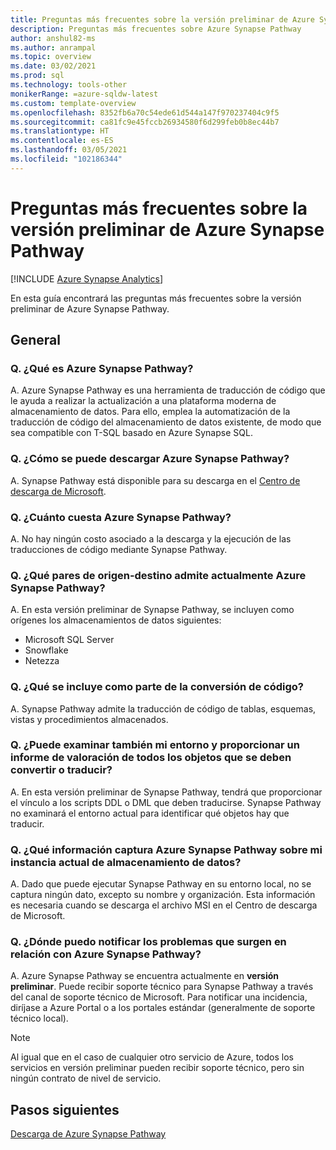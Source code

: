 ```yaml
---
title: Preguntas más frecuentes sobre la versión preliminar de Azure Synapse Pathway
description: Preguntas más frecuentes sobre Azure Synapse Pathway
author: anshul82-ms
ms.author: anrampal
ms.topic: overview
ms.date: 03/02/2021
ms.prod: sql
ms.technology: tools-other
monikerRange: =azure-sqldw-latest
ms.custom: template-overview
ms.openlocfilehash: 8352fb6a70c54ede61d544a147f970237404c9f5
ms.sourcegitcommit: ca81fc9e45fccb26934580f6d299feb0b8ec44b7
ms.translationtype: HT
ms.contentlocale: es-ES
ms.lasthandoff: 03/05/2021
ms.locfileid: "102186344"
---
```

# <a name="azure-synapse-pathway-preview-faq"></a>Preguntas más frecuentes sobre la versión preliminar de Azure Synapse Pathway
[!INCLUDE [Azure Synapse Analytics](../../includes/applies-to-version/asa.md)]

En esta guía encontrará las preguntas más frecuentes sobre la versión preliminar de Azure Synapse Pathway.

## <a name="general"></a>General

### <a name="q-what-is-azure-synapse-pathway"></a>Q. ¿Qué es Azure Synapse Pathway?

A. Azure Synapse Pathway es una herramienta de traducción de código que le ayuda a realizar la actualización a una plataforma moderna de almacenamiento de datos. Para ello, emplea la automatización de la traducción de código del almacenamiento de datos existente, de modo que sea compatible con T-SQL basado en Azure Synapse SQL.

### <a name="q-how-can-i-download-azure-synapse-pathway"></a>Q. ¿Cómo se puede descargar Azure Synapse Pathway?

A. Synapse Pathway está disponible para su descarga en el [Centro de descarga de Microsoft](https://aka.ms/synapse-pathway-download).

### <a name="q-how-much-does-azure-synapse-pathway-cost"></a>Q. ¿Cuánto cuesta Azure Synapse Pathway?

A. No hay ningún costo asociado a la descarga y la ejecución de las traducciones de código mediante Synapse Pathway.

### <a name="q-what-sourcetarget-pairs-does-azure-synapse-pathway-currently-support"></a>Q. ¿Qué pares de origen-destino admite actualmente Azure Synapse Pathway?

A. En esta versión preliminar de Synapse Pathway, se incluyen como orígenes los almacenamientos de datos siguientes:
- Microsoft SQL Server
- Snowflake
- Netezza

### <a name="q-what-is-included-as-part-of-the-code-conversion"></a>Q. ¿Qué se incluye como parte de la conversión de código?

A. Synapse Pathway admite la traducción de código de tablas, esquemas, vistas y procedimientos almacenados.

### <a name="q-can-it-also-scan-my-environment-and-provide-an-assessment-report-of-all-the-objects-that-need-to-be-convertedtranslated"></a>Q. ¿Puede examinar también mi entorno y proporcionar un informe de valoración de todos los objetos que se deben convertir o traducir?

A. En esta versión preliminar de Synapse Pathway, tendrá que proporcionar el vínculo a los scripts DDL o DML que deben traducirse. Synapse Pathway no examinará el entorno actual para identificar qué objetos hay que traducir.

### <a name="q-what-information-does-azure-synapse-pathway-capture-about-my-current-data-warehouse-instance"></a>Q. ¿Qué información captura Azure Synapse Pathway sobre mi instancia actual de almacenamiento de datos?

A. Dado que puede ejecutar Synapse Pathway en su entorno local, no se captura ningún dato, excepto su nombre y organización. Esta información es necesaria cuando se descarga el archivo MSI en el Centro de descarga de Microsoft.

### <a name="q-where-can-i-raise-issues-encountered-in-azure-synapse-pathway"></a>Q. ¿Dónde puedo notificar los problemas que surgen en relación con Azure Synapse Pathway?

A. Azure Synapse Pathway se encuentra actualmente en **versión preliminar**.   Puede recibir soporte técnico para Synapse Pathway a través del canal de soporte técnico de Microsoft. Para notificar una incidencia, diríjase a Azure Portal o a los portales estándar (generalmente de soporte técnico local).


> [!NOTE] 
> Al igual que en el caso de cualquier otro servicio de Azure, todos los servicios en versión preliminar pueden recibir soporte técnico, pero sin ningún contrato de nivel de servicio.

<!-- ### Troubleshooting and optimization

#### Q. Why do I see slow performance while running the code conversion?

#### Q. Translation of errors or unexpected results? -->

## <a name="next-steps"></a>Pasos siguientes

[Descarga de Azure Synapse Pathway](synapse-pathway-download.md)